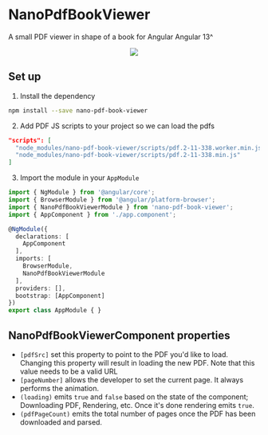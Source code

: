 # NanoPdfBookViewer

A small PDF viewer in shape of a book for Angular Angular 13^

<div align="center">
  <img src="./sample.gif">
</div>

## Set up

1. Install the dependency
```bash
npm install --save nano-pdf-book-viewer
```

2. Add PDF JS scripts to your project so we can load the pdfs
```json
"scripts": [
  "node_modules/nano-pdf-book-viewer/scripts/pdf.2-11-338.worker.min.js",
  "node_modules/nano-pdf-book-viewer/scripts/pdf.2-11-338.min.js"
]
```

3. Import the module in your `AppModule`

```typescript
import { NgModule } from '@angular/core';
import { BrowserModule } from '@angular/platform-browser';
import { NanoPdfBookViewerModule } from 'nano-pdf-book-viewer';
import { AppComponent } from './app.component';

@NgModule({
  declarations: [
    AppComponent
  ],
  imports: [
    BrowserModule,
    NanoPdfBookViewerModule
  ],
  providers: [],
  bootstrap: [AppComponent]
})
export class AppModule { }
```

## NanoPdfBookViewerComponent properties

* `[pdfSrc]` set this property to point to the PDF you'd like to load. Changing this property will result in loading the new PDF. Note that this value needs to be a valid URL
* `[pageNumber]` allows the developer to set the current page. It always performs the animation.
* `(loading)` emits `true` and `false` based on the state of the component; Downloading PDF, Rendering, etc. Once it's done rendering emits `true`.
* `(pdfPageCount)` emits the total number of pages once the PDF has been downloaded and parsed.
